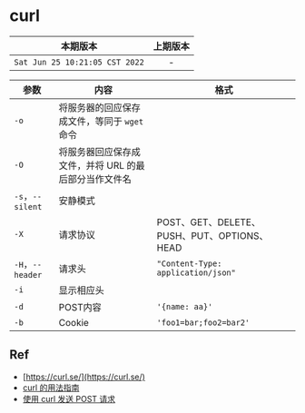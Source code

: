 # curl

|本期版本| 上期版本 
|:---:|:---:
`Sat Jun 25 10:21:05 CST 2022` | -

参数 | 内容 | 格式
--- | --- | ---
`-o` | 将服务器的回应保存成文件，等同于 `wget` 命令 
`-O` | 将服务器回应保存成文件，并将 URL 的最后部分当作文件名
`-s`，`--silent` | 安静模式
`-X` | 请求协议 | POST、GET、DELETE、PUSH、PUT、OPTIONS、HEAD
`-H`，`--header` | 请求头 | `"Content-Type: application/json"`
`-i` | 显示相应头
`-d` | POST内容 | `'{name: aa}'`
`-b` | Cookie | `'foo1=bar;foo2=bar2'`


## Ref

* [https://curl.se/](https://curl.se/)
* [curl 的用法指南](https://www.ruanyifeng.com/blog/2019/09/curl-reference.html)
* [使用 curl 发送 POST 请求](https://blog.csdn.net/m0_37886429/article/details/104399554)